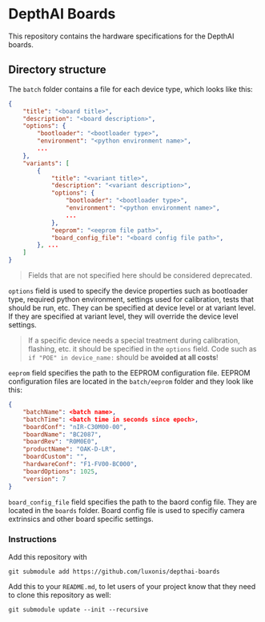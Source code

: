# DepthAI Boards

This repository contains the hardware specifications for the DepthAI boards.

## Directory structure

The `batch` folder contains a file for each device type, which looks like this:
```json
{
	"title": "<board title>",
	"description": "<board description>",
	"options": {
		"bootloader": "<bootloader type>",
		"environment": "<python environment name>",
		...
	},
	"variants": [
		{
			"title": "<variant title>",
			"description": "<variant description>",
			"options": {
				"bootloader": "<bootloader type>",
				"environment": "<python environment name>",
				...
			},
			"eeprom": "<eeprom file path>",
			"board_config_file": "<board config file path>",
		}, ...
	]
}
```
> Fields that are not specified here should be considered deprecated.

`options` field is used to specify the device properties such as bootloader type, required python environment, settings used for calibration, tests that should be run, etc. They can be specified at device level or at variant level. If they are specified at variant level, they will override the device level settings.

> If a specific device needs a special treatment during calibration, flashing, etc. it should be specified in the `options` field. Code such as `if "POE" in device_name:` should be __avoided at all costs__!

`eeprom` field specifies the path to the EEPROM configuration file. EEPROM configuration files are located in the `batch/eeprom` folder and they look like this:

```json
{
    "batchName": <batch name>,
    "batchTime": <batch time in seconds since epoch>,
    "boardConf": "nIR-C30M00-00",
    "boardName": "BC2087",
    "boardRev": "R0M0E0",
    "productName": "OAK-D-LR",
    "boardCustom": "",
    "hardwareConf": "F1-FV00-BC000",
    "boardOptions": 1025,
    "version": 7
}
```

`board_config_file` field specifies the path to the baord config file. They are located in the `boards` folder. Board config file is used to specifiy camera extrinsics and other board specific settings.


### Instructions
Add this repository with
```
git submodule add https://github.com/luxonis/depthai-boards
```

Add this to your `README.md`, to let users of your project know that they need to clone this repository as well:
```
git submodule update --init --recursive
```